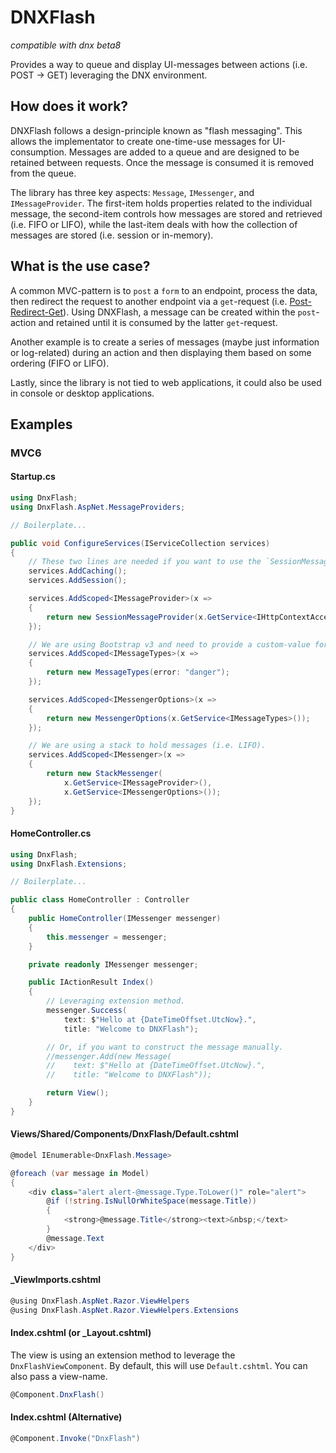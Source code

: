 # DNXFlash

*compatible with dnx beta8*

Provides a way to queue and display UI-messages between actions (i.e. POST -> GET) leveraging the DNX environment.

## How does it work?

DNXFlash follows a design-principle known as "flash messaging". This allows the implementator to create one-time-use messages for UI-consumption. Messages are added to a queue and are designed to be retained between requests. Once the message is consumed it is removed from the queue.

The library has three key aspects: `Message`, `IMessenger`, and `IMessageProvider`. The first-item holds properties related to the individual message, the second-item controls how messages are stored and retrieved (i.e. FIFO or LIFO), while the last-item deals with how the collection of messages are stored (i.e. session or in-memory).

## What is the use case?

A common MVC-pattern is to `post` a `form` to an endpoint, process the data, then redirect the request to another endpoint via a `get`-request (i.e. [Post-Redirect-Get](https://en.wikipedia.org/wiki/Post/Redirect/Get)). Using DNXFlash, a message can be created within the `post`-action and retained until it is consumed by the latter `get`-request.

Another example is to create a series of messages (maybe just information or log-related) during an action and then displaying them based on some ordering (FIFO or LIFO).

Lastly, since the library is not tied to web applications, it could also be used in console or desktop applications.

## Examples

### MVC6

#### Startup.cs

```csharp
using DnxFlash;
using DnxFlash.AspNet.MessageProviders;

// Boilerplate...

public void ConfigureServices(IServiceCollection services)
{
    // These two lines are needed if you want to use the `SessionMessageProvider`.
    services.AddCaching();
    services.AddSession();

    services.AddScoped<IMessageProvider>(x =>
    {
        return new SessionMessageProvider(x.GetService<IHttpContextAccessor>().HttpContext.Session);
    });

    // We are using Bootstrap v3 and need to provide a custom-value for the error message-type.
    services.AddScoped<IMessageTypes>(x =>
    {
        return new MessageTypes(error: "danger");
    });

    services.AddScoped<IMessengerOptions>(x =>
    {
        return new MessengerOptions(x.GetService<IMessageTypes>());
    });

    // We are using a stack to hold messages (i.e. LIFO).
    services.AddScoped<IMessenger>(x =>
    {
        return new StackMessenger(
            x.GetService<IMessageProvider>(),
            x.GetService<IMessengerOptions>());
    });
}
```

#### HomeController.cs

```csharp
using DnxFlash;
using DnxFlash.Extensions;

// Boilerplate...

public class HomeController : Controller
{
    public HomeController(IMessenger messenger)
    {
        this.messenger = messenger;
    }

    private readonly IMessenger messenger;

    public IActionResult Index()
    {
        // Leveraging extension method.
        messenger.Success(
            text: $"Hello at {DateTimeOffset.UtcNow}.",
            title: "Welcome to DNXFlash");

        // Or, if you want to construct the message manually.
        //messenger.Add(new Message(
        //    text: $"Hello at {DateTimeOffset.UtcNow}.",
        //    title: "Welcome to DNXFlash"));

        return View();
    }
}
```

#### Views/Shared/Components/DnxFlash/Default.cshtml

```csharp
@model IEnumerable<DnxFlash.Message>

@foreach (var message in Model)
{
    <div class="alert alert-@message.Type.ToLower()" role="alert">
        @if (!string.IsNullOrWhiteSpace(message.Title))
        {
            <strong>@message.Title</strong><text>&nbsp;</text>
        }
        @message.Text
    </div>
}
```

#### _ViewImports.cshtml

```csharp
@using DnxFlash.AspNet.Razor.ViewHelpers
@using DnxFlash.AspNet.Razor.ViewHelpers.Extensions
```

#### Index.cshtml (or _Layout.cshtml)

The view is using an extension method to leverage the `DnxFlashViewComponent`. By default, this will use `Default.cshtml`. You can also pass a view-name.

```csharp
@Component.DnxFlash()
```

#### Index.cshtml (Alternative)

```csharp
@Component.Invoke("DnxFlash")
```
